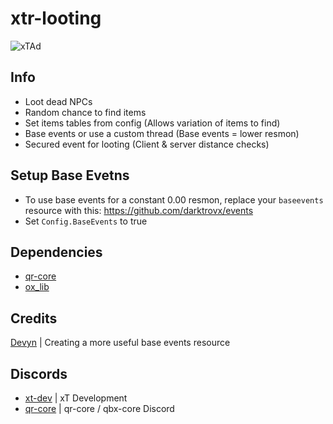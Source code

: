 # xtr-looting
![xTAd](https://user-images.githubusercontent.com/101474430/233859688-2b3b9ecc-41c8-41a6-b2e3-a9f1aad473ee.gif)

## Info
- Loot dead NPCs
- Random chance to find items
- Set items tables from config (Allows variation of items to find)
- Base events or use a custom thread (Base events = lower resmon)
- Secured event for looting (Client & server distance checks)

## Setup Base Evetns
- To use base events for a constant 0.00 resmon, replace your `baseevents` resource with this: https://github.com/darktrovx/events
- Set `Config.BaseEvents` to true

## Dependencies
- [qr-core](https://github.com/QRCore-framework/qb-core)
- [ox_lib](https://github.com/overextended/ox_lib)

## Credits
[Devyn](https://github.com/darktrovx) | Creating a more useful base events resource

## Discords
- [xt-dev](https://dsc.gg/xtdev) | xT Development
- [qr-core](https://dsc.gg/qrcore) | qr-core / qbx-core Discord
